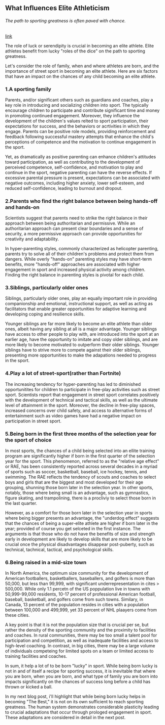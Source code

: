## What Influences Elite Athleticism

###### The path to sporting greatness is often paved with chance.

[link](https://www.psychologytoday.com/intl/blog/how-athletes-are-made/202101/what-influences-elite-athleticism)

The role of luck or serendipity is crucial in becoming an elite athlete. Elite athletes benefit from lucky "roles of the dice" on the path to sporting greatness.

Let's consider the role of family, when and where athletes are born, and the importance of street sport in becoming an elite athlete. Here are six factors that have an impact on the chances of any child becoming an elite athlete.

### 1.A sporting family

Parents, and/or significant others such as guardians and coaches, play a key role in introducing and socializing children into sport. The typically encourage children to participate and contribute significant time and money in promoting continued engagement. Moreover, they influence the development of the children's values relted to  sport participation, their expectations for success, and the behaviors or acrtivities in which they engage. Parents can be positive role models, providing reinforcement and feedback following successful mastery attempts that enhance the child's perceptions of competence and the motivation to continue engagement in the sport.

Yet, as dramatically as positive parenting can enhance children's attitudes toward participation, as well as contributing to the development of perceived competence, self-confidence, and motivation to play and continue in the sport, negative parenting can have the reverse effects. If excessive parental pressure is present, expectations can be associated with negative outcomes, including higher anxiety, lower self-esteem, and reduced self-confidence, leading to burnout and dropout.

### 2.Parents who find the right balance between being hands-off and hands-on

Scientists suggest that parents need to strike the right balance in their approach between being authoritarian and permissive. While an authoritarian approach can present clear boundaries and a sense of security, a more permissive approach can provide opportunities for creativity and adaptability.

In hyper-parenting styles, commonly characterized as helicopter parenting, parents try to solve all of their children's problems and protect them from dangers. While overly "hands-on" parenting styles may have short-term benefits, more "hands-off" approaches are associated with higher engagement in sport and increased physical activity among children. Finding the right balance in parenting styles is pivotal for each child.

### 3.Siblings, particularly older ones

Siblings, particularly older ones, play an equally important role in providing companionship and emotional, instructional support, as well as acting as facilitators that enable greater opportunities for adaptive learning and developing coping and resilience skills.

Younger siblings are far more likely to become an elite athlete than older ones, albeit having any sibling at all is a major advantage. Younger siblings have access to other people to play with, are introduced into the sport at an earlier age, have the opportunity to imitate and copy older siblings, and are more likely to become motivated to outperform their older siblings. Younger siblings have to strive more to compete against their older siblings, presenting more opportunities to make the adapations needed to progress in the sport.

### 4.Play a lot of street-sport(rather than Fortnite)

The increasing tendency for hyper-parenting has led to diminished opportunitites for children to participate in free-play activities such as street sport. Scientists report that engagement in street sport correlates positively with the development of technical and tactical skills, as well as the ultimate level of attainment in the sport. Moreover, the decline in free-play spaces, increased concerns over child safety, and access to alternative forms of entertainment such as video games have had a negative impact on participation in street sport.

### 5.Being born in the first three months of the selection year for the sport of choice

In most sports, the chances of a child being selected into an ellite training program are significantly higher if born in the first quarter of the selection year for the sport. This phenomenon, referred to as the "relative age effect" or RAE, has been consistently reported across several decades in a myriad of sports such as soccer, basketball, baseball, ice hockey, tennis, and swimming. The RAE reflects the tendency of scouts and coaches to select boys and girls that are the biggest and most developed for their age grouping, shunning those born later in the selection year. In other sports, notably, those where being small is an advantage, such as gymnastics, figure skating, and trampolining, there is a procliviy to select those born in the last quarter.

However, as a comfort for those born later in the selection year in sports where being bigger presents an advantage, the "underdog effect" suggests that the chances of being a super-elite athlete are higher if born later in the year; provided of course you get selceted in the first instance. The arguments is that those who do not have the benefits of size and strength early in development are likely to develop skills that are more likely to be crucial once the physical disadvantages disappear post-puberty, such as technical, tachnical, tactical, and psychological skills.

### 6.Being raised in a mid-size town

In North America, the optimum size community for the development of American footballers, basketballers, baseballers, and golfers is more than 50,000, but less than 99,999, with significant underrepresentation in cites > 500,000. While only 1.1 percetn of the US poppulation live in towns with 50,999-99,000 residents, 10-17 percent of professional American football, baseball, basketball, and golfers come from such towns. Similary, in Canada, 13 percent of the population resides in cities with a population between 100,000 and 499,999, yet 33 percent of NHL plaayers come from these cities.

A key point is that it is not the population size that is crucial per se, but rather the density of the sporting community and the proximity to facilities and coaches. In rural communities, there may be too small a talent pool for participation and competition, as well as inadequate facilities and access to high-level coaching. In contrast, in big cities, there may be a large volume of individuals competeing for limited spots on a team or limited access to training facilities and coaches.

In sum, it help a lot of to be born "lucky" in sport. While being born lucky is not in and of itself a recipe for sporting success, it is inevitable that where you are born, when you are born, and what type of family you are born into impacts significantly on the chances of success long before a child has thrown or kicked a ball.

In my next blog post, i'll highlight that while being born lucky helps in becoming "The Best," it is not on its own sufficient to reach sporting greatness. The human system demonstrates considerable plasticity leading to crucial adaptations that occur through prologed engagement in sport. These adaptations are considered in detail in the next post.
